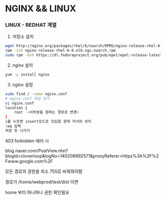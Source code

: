 # NGINX && LINUX

### LINUX - REDHAT 계열



1. 저장소 설치

```bash
wget http://nginx.org/packages/rhel/6/noarch/RPMS/nginx-release-rhel-6-0.el6.ngx.noarch.rpm
rpm -ivh nginx-release-rhel-6-0.el6.ngx.noarch.rpm
sudo rpm -Uvh https://dl.fedoraproject.org/pub/epel/epel-release-latest-7.noarch.rpm
```

2. nginx 설치

```bash
yum -y install nginx
```

3. nginx 설정

```bash
sudo find / -name nginx.conf
# nginx.conf 파일 찾기
vi nginx.conf
location {
	root  <이부분을 원하는 경로로 변경>
}
i를 누르면 insert모드로 진입함 현재 커서의 위치
:wq 입력
저장 후 나가기
```



403 forbidden 에러 시

blog.naver.com/PostView.nhn?blogId=cloverloop&logNo=140208992571&proxyReferer=https%3A%2F%2Fwww.google.com%2F



모든 경로의 권한을 최소 755로 바꿔줘야함

경로가 /home/webprod/test/dist 이면

home 부터 하나하나 권한 확인필요